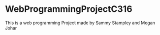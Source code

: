 # WebProgrammingProjectC316
This is a web programming Project made by Sammy Stampley and Megan Johar
